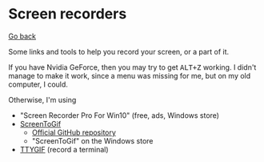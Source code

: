 # Screen recorders

[Go back](..)

Some links and tools to help you record your screen, or a part of it.

If you have Nvidia GeForce, then you may try to get <kbd>ALT+Z</kbd> working. I didn't manage to make it work, since a menu was missing for me, but on my old computer, I could.

Otherwise, I'm using

* "Screen Recorder Pro For Win10" (free, ads, Windows store)
* [ScreenToGif](https://www.screentogif.com/)
  * [Official GitHub repository](https://github.com/NickeManarin/ScreenToGif)
  * "ScreenToGif" on the Windows store
* [TTYGIF](https://github.com/icholy/ttygif) (record a terminal)